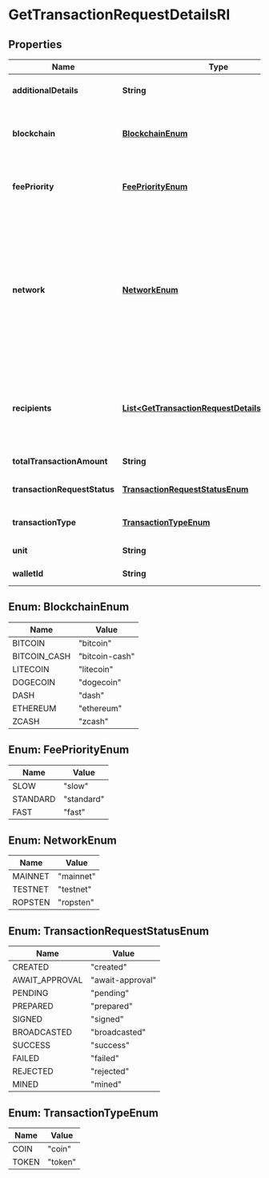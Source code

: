 

# GetTransactionRequestDetailsRI


## Properties

Name | Type | Description | Notes
------------ | ------------- | ------------- | -------------
**additionalDetails** | **String** | Defines an optional note for additional details. | 
**blockchain** | [**BlockchainEnum**](#BlockchainEnum) | Represents the specific blockchain protocol name, e.g. Ethereum, Bitcoin, etc. | 
**feePriority** | [**FeePriorityEnum**](#FeePriorityEnum) | Defines the priority for the fee, if it is \&quot;slow\&quot;, \&quot;standard\&quot; or \&quot;fast\&quot;. | 
**network** | [**NetworkEnum**](#NetworkEnum) | Represents the name of the blockchain network used; blockchain networks are usually identical as technology and software, but they differ in data, e.g. - \&quot;mainnet\&quot; is the live network with actual data while networks like \&quot;testnet\&quot;, \&quot;ropsten\&quot; are test networks. | 
**recipients** | [**List&lt;GetTransactionRequestDetailsRIRecipients&gt;**](GetTransactionRequestDetailsRIRecipients.md) | Represents a list of recipient addresses with the respective amounts. In account-based protocols like Ethereum there is only one address in this list. | 
**totalTransactionAmount** | **String** | Defines the total transaction amount. | 
**transactionRequestStatus** | [**TransactionRequestStatusEnum**](#TransactionRequestStatusEnum) | Defines the status of the transaction request, e.g. pending. | 
**transactionType** | [**TransactionTypeEnum**](#TransactionTypeEnum) | Defines the transaction type, if it is for coins or tokens. | 
**unit** | **String** | Defines the unit of the amount. | 
**walletId** | **String** | Defines the unique ID of the Wallet. | 



## Enum: BlockchainEnum

Name | Value
---- | -----
BITCOIN | &quot;bitcoin&quot;
BITCOIN_CASH | &quot;bitcoin-cash&quot;
LITECOIN | &quot;litecoin&quot;
DOGECOIN | &quot;dogecoin&quot;
DASH | &quot;dash&quot;
ETHEREUM | &quot;ethereum&quot;
ZCASH | &quot;zcash&quot;



## Enum: FeePriorityEnum

Name | Value
---- | -----
SLOW | &quot;slow&quot;
STANDARD | &quot;standard&quot;
FAST | &quot;fast&quot;



## Enum: NetworkEnum

Name | Value
---- | -----
MAINNET | &quot;mainnet&quot;
TESTNET | &quot;testnet&quot;
ROPSTEN | &quot;ropsten&quot;



## Enum: TransactionRequestStatusEnum

Name | Value
---- | -----
CREATED | &quot;created&quot;
AWAIT_APPROVAL | &quot;await-approval&quot;
PENDING | &quot;pending&quot;
PREPARED | &quot;prepared&quot;
SIGNED | &quot;signed&quot;
BROADCASTED | &quot;broadcasted&quot;
SUCCESS | &quot;success&quot;
FAILED | &quot;failed&quot;
REJECTED | &quot;rejected&quot;
MINED | &quot;mined&quot;



## Enum: TransactionTypeEnum

Name | Value
---- | -----
COIN | &quot;coin&quot;
TOKEN | &quot;token&quot;



